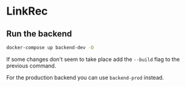 # LinkRec

## Run the backend

```sh
docker-compose up backend-dev -D
```
If some changes don't seem to take place add the `--build` flag to the previous command.

For the production backend you can use `backend-prod` instead.
